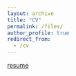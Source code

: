 ```yaml
---
layout: archive
title: "CV"
permalink: /files/
author_profile: true
redirect_from:
  - /cv
---
```


<a href="yyy-apple.github.io/files/cv.pdf" target="_blank">resume</a>
